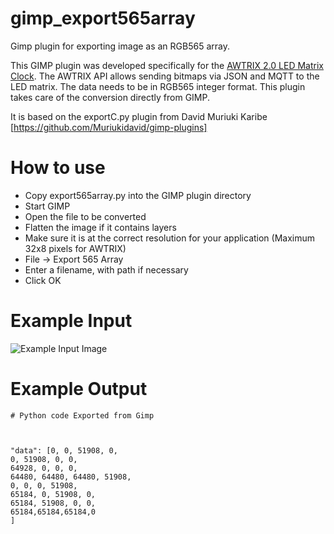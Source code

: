# gimp_export565array
Gimp plugin for exporting image as an RGB565 array.

This GIMP plugin was developed specifically for the [AWTRIX 2.0 LED Matrix Clock](https://blueforcer.de/awtrix-2-0/). The AWTRIX API allows sending bitmaps via JSON and MQTT to the LED matrix. The data needs to be in RGB565 integer format.
This plugin takes care of the conversion directly from GIMP.

It is based on the exportC.py plugin from David Muriuki Karibe [https://github.com/Muriukidavid/gimp-plugins]

# How to use
- Copy export565array.py into the GIMP plugin directory
- Start GIMP
- Open the file to be converted
- Flatten the image if it contains layers
- Make sure it is at the correct resolution for your application (Maximum 32x8 pixels for AWTRIX)
- File -> Export 565 Array
- Enter a filename, with path if necessary
- Click OK

# Example Input

![Example Input Image](https://github.com/MrPozor/gimp_export565array/input_example.png "Example Input")

# Example Output

```
# Python code Exported from Gimp



"data": [0, 0, 51908, 0,
0, 51908, 0, 0,
64928, 0, 0, 0,
64480, 64480, 64480, 51908,
0, 0, 0, 51908,
65184, 0, 51908, 0,
65184, 51908, 0, 0,
65184,65184,65184,0
]
```
